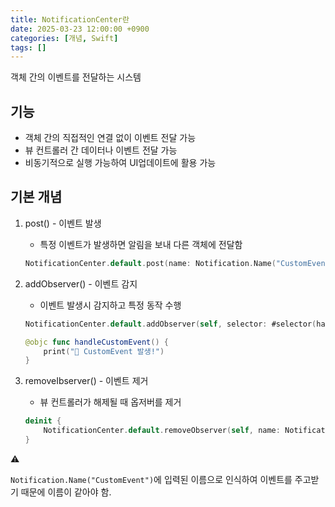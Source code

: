 ```yaml
---
title: NotificationCenter란
date: 2025-03-23 12:00:00 +0900
categories: [개념, Swift]
tags: []
---
```


객체 간의 이벤트를 전달하는 시스템

## 기능

- 객체 간의 직접적인 연결 없이 이벤트 전달 가능
- 뷰 컨트롤러 간 데이터나 이벤트 전달 가능
- 비동기적으로 실행 가능하여 UI업데이트에 활용 가능

## 기본 개념

1. post() - 이벤트 발생
    - 특정 이벤트가 발생하면 알림을 보내 다른 객체에 전달함
    
    ```swift
    NotificationCenter.default.post(name: Notification.Name("CustomEvent"), object: nil)
    
    ```
    
2. addObserver() - 이벤트 감지
    - 이벤트 발생시 감지하고 특정 동작 수행
    
    ```swift
    NotificationCenter.default.addObserver(self, selector: #selector(handleCustomEvent), name: Notification.Name("CustomEvent"), object: nil)
    
    @objc func handleCustomEvent() {
        print("📢 CustomEvent 발생!")
    }
    
    ```
    
3. removeIbserver() - 이벤트 제거
    - 뷰 컨트롤러가 해제될 때 옵저버를 제거
    
    ```swift
    deinit {
        NotificationCenter.default.removeObserver(self, name: Notification.Name("CustomEvent"), object: nil)
    }
    
    ```
    

<aside>
⚠️

`Notification.Name("CustomEvent")`에 입력된 이름으로 인식하여 이벤트를 주고받기 때문에 이름이 같아야 함.

</aside>
